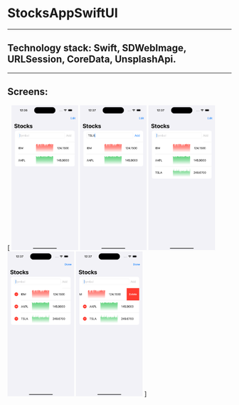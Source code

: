 # StocksAppSwiftUI
---

## Technology stack: Swift, SDWebImage, URLSession, CoreData, UnsplashApi.

---
## Screens:

[
<img src="https://github.com/MikkiWhiteDove/StocksAppSwiftUI/blob/main/screens/Simulator%20Screen%20Shot%20-%20iPhone%2014%20Pro%20-%202022-10-05%20at%2012.36.57.png" width="150" hedth="300">
<img src="https://github.com/MikkiWhiteDove/StocksAppSwiftUI/blob/main/screens/Simulator%20Screen%20Shot%20-%20iPhone%2014%20Pro%20-%202022-10-05%20at%2012.37.18.png" width="150" hedth="300">
<img src="https://github.com/MikkiWhiteDove/StocksAppSwiftUI/blob/main/screens/Simulator%20Screen%20Shot%20-%20iPhone%2014%20Pro%20-%202022-10-05%20at%2012.37.26.png" width="150" hedth="300">
<img src="https://github.com/MikkiWhiteDove/StocksAppSwiftUI/blob/main/screens/Simulator%20Screen%20Shot%20-%20iPhone%2014%20Pro%20-%202022-10-05%20at%2012.37.36.png" width="150" hedth="300">
<img src="https://github.com/MikkiWhiteDove/StocksAppSwiftUI/blob/main/screens/Simulator%20Screen%20Shot%20-%20iPhone%2014%20Pro%20-%202022-10-05%20at%2012.37.45.png" width="150" hedth="300">
]
